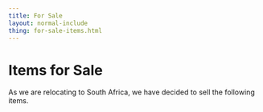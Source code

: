 ```yaml
---
title: For Sale
layout: normal-include
thing: for-sale-items.html
---
```

# Items for Sale

As we are relocating to South Africa, we have decided to sell the following items.
